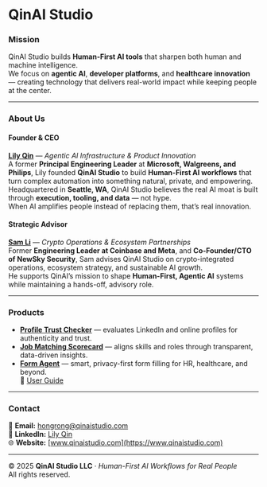 # QinAI Studio

### **Mission**
QinAI Studio builds **Human-First AI tools** that sharpen both human and machine intelligence.  
We focus on **agentic AI**, **developer platforms**, and **healthcare innovation** — creating technology that delivers real-world impact while keeping people at the center.

---

### **About Us**

#### **Founder & CEO**
[**Lily Qin**](https://www.linkedin.com/in/lily-qin-2312382/) — *Agentic AI Infrastructure & Product Innovation*  
A former **Principal Engineering Leader** at **Microsoft, Walgreens, and Philips**, Lily founded **QinAI Studio** to build **Human-First AI workflows** that turn complex automation into something natural, private, and empowering.  
Headquartered in **Seattle, WA**, QinAI Studio believes the real AI moat is built through **execution, tooling, and data** — not hype.  
When AI amplifies people instead of replacing them, that’s real innovation.

#### **Strategic Advisor**
[**Sam Li**](https://www.linkedin.com/in/samsongli/) — *Crypto Operations & Ecosystem Partnerships*  
Former **Engineering Leader at Coinbase and Meta**, and **Co-Founder/CTO of NewSky Security**, Sam advises QinAI Studio on crypto-integrated operations, ecosystem strategy, and sustainable AI growth.  
He supports QinAI’s mission to shape **Human-First, Agentic AI** systems while maintaining a hands-off, advisory role.

---

### **Products**
- **[Profile Trust Checker](https://qinaistudio-profilechecker.streamlit.app/)** — evaluates LinkedIn and online profiles for authenticity and trust.  
- **[Job Matching Scorecard](https://qinaistudio-jobmatch.streamlit.app/)** — aligns skills and roles through transparent, data-driven insights.  
- **[Form Agent](https://qinaistudio-formagent.streamlit.app/)** — smart, privacy-first form filling for HR, healthcare, and beyond.  
  📘 [User Guide](https://github.com/LilyQin19/qinaistudio.github.io/blob/main/FormAgent_UserGuide.md)

---

### **Contact**
📧 **Email:** [hongrong@qinaistudio.com](mailto:hongrong@qinaistudio.com)  
🔗 **LinkedIn:** [Lily Qin](https://www.linkedin.com/in/lily-qin-2312382/)  
🌐 **Website:** [www.qinaistudio.com](https://www.qinaistudio.com)

---

© 2025 **QinAI Studio LLC** · *Human-First AI Workflows for Real People*  
All rights reserved.
